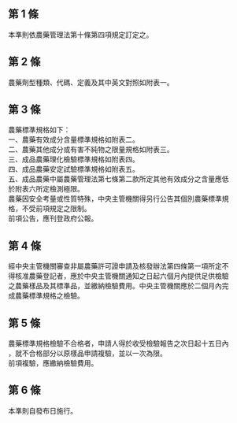 第 1 條
-------
本準則依農藥管理法第十條第四項規定訂定之。

第 2 條
-------
農藥劑型種類、代碼、定義及其中英文對照如附表一。

第 3 條
-------
農藥標準規格如下：  
一、農藥有效成分含量標準規格如附表二。  
二、農藥其他成分或有害不純物之限量規格如附表三。  
三、成品農藥理化檢驗標準規格如附表四。  
四、成品農藥安定試驗標準規格如附表五。  
五、成品農藥中屬農藥管理法第七條第二款所定其他有效成分之含量應低  
    於附表六所定檢測極限。  
農藥因安全考量或性質特殊，中央主管機關得另行公告其個別農藥標準規  
格，不受前項規定之限制。  
前項公告，應刊登政府公報。

第 4 條
-------
經中央主管機關審查非屬農藥許可證申請及核發辦法第四條第一項所定不  
得核准農藥登記者，應於中央主管機關通知之日起六個月內提供足供檢驗  
之農藥樣品及其標準品，並繳納檢驗費用。中央主管機關應於二個月內完  
成農藥標準規格之檢驗。

第 5 條
-------
農藥標準規格檢驗不合格者，申請人得於收受檢驗報告之次日起十五日內  
，就不合格部分以原樣品申請複驗，並以一次為限。  
前項複驗，應繳納檢驗費用。

第 6 條
-------
本準則自發布日施行。

